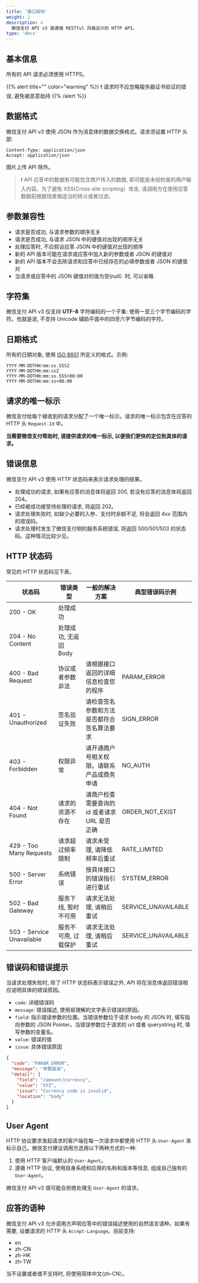 ```yaml
---
title: '接口规则'
weight: 2
description: >
  微信支付 API v3 是遵循 RESTful 风格设计的 HTTP API。
type: 'docs'
---
```


## 基本信息

所有的 API 请求必须使用 HTTPS。

{{% alert title="" color="warning" %}}
:exclamation: 请求时不应忽略服务器证书验证的错误, 避免被恶意劫持
{{% /alert %}}

## 数据格式

微信支付 API v3 使用 JSON 作为消息体的数据交换格式。请求须设置 HTTP 头部:

```http
Content-Type: application/json
Accept: application/json
```

图片上传 API 除外。

> :exclamation: API 应答中的数据有可能包含商户传入的数据, 即可能是未经检查的用户输入内容。为了避免 XSS(Cross-site scripting）攻击, 请调用方在使用应答数据前根据场景做适当的转义或者过滤。

## 参数兼容性

- 请求是否成功, 与请求参数的顺序无关
- 请求是否成功, 与请求 JSON 中的键值对出现的顺序无关
- 处理应答时, 不应假设应答 JSON 中的键值对出现的顺序
- 新的 API 版本可能在请求或应答中加入新的参数或者 JSON 的键值对
- 新的 API 版本不会去除请求和应答中已经存在的必填参数或者 JSON 的键值对
- 当请求或应答中的 JSON 键值对的值为空(null）时, 可以省略

## 字符集

微信支付 API v3 仅支持 **UTF-8** 字符编码的一个子集: 使用一至三个字节编码的字符。也就是说, 不支持 Unicode 辅助平面中的四至六字节编码的字符。

## 日期格式

所有的日期对象, 使用 [ISO 8601](https://tools.ietf.org/html/rfc3339) 所定义的格式。示例:

```
YYYY-MM-DDTHH:mm:ss.SSSZ
YYYY-MM-DDTHH:mm:ssZ
YYYY-MM-DDTHH:mm:ss.SSS+08:00
YYYY-MM-DDTHH:mm:ss+08:00
```

## 请求的唯一标示

微信支付给每个接收到的请求分配了一个唯一标示。请求的唯一标示包含在应答的 HTTP 头 `Request-Id` 中。

**当需要微信支付帮助时, 请提供请求的唯一标示, 以便我们更快的定位到具体的请求。**

## 错误信息

微信支付 API v3 使用 HTTP 状态码来表示请求处理的结果。

- 处理成功的请求, 如果有应答的消息体将返回 200, 若没有应答的消息体将返回 204。
- 已经被成功接受待处理的请求, 将返回 202。
- 请求处理失败时, 如缺少必要的入参、支付时余额不足, 将会返回 4xx 范围内的错误码。
- 请求处理时发生了微信支付侧的服务系统错误, 将返回 500/501/503 的状态码。这种情况比较少见。

## HTTP 状态码

常见的 HTTP 状态码见下表。

| 状态码                    | 错误类型              | 一般的解决方案                                | 典型错误码示例      |
| ------------------------- | --------------------- | --------------------------------------------- | ------------------- |
| 200 - OK                  | 处理成功              |                                               |                     |
| 204 - No Content          | 处理成功, 无返回 Body |                                               |                     |
| 400 - Bad Request         | 协议或者参数非法      | 请根据接口返回的详细信息检查您的程序          | PARAM_ERROR         |
| 401 - Unauthorized        | 签名验证失败          | 请检查签名参数和方法是否都符合签名算法要求    | SIGN_ERROR          |
| 403 - Forbidden           | 权限异常              | 请开通商户号相关权限。请联系产品或商务申请    | NO_AUTH             |
| 404 - Not Found           | 请求的资源不存在      | 请商户检查需要查询的 id 或者请求 URL 是否正确 | ORDER_NOT_EXIST     |
| 429 - Too Many Requests   | 请求超过频率限制      | 请求未受理, 请降低频率后重试                  | RATE_LIMITED        |
| 500 - Server Error        | 系统错误              | 按具体接口的错误指引进行重试                  | SYSTEM_ERROR        |
| 502 - Bad Gateway         | 服务下线, 暂时不可用  | 请求无法处理, 请稍后重试                      | SERVICE_UNAVAILABLE |
| 503 - Service Unavailable | 服务不可用, 过载保护  | 请求无法处理, 请稍后重试                      | SERVICE_UNAVAILABLE |

## 错误码和错误提示

当请求处理失败时, 除了 HTTP 状态码表示错误之外, API 将在消息体返回错误相应说明具体的错误原因。

- `code`: 详细错误码
- `message`: 错误描述, 使用易理解的文字表示错误的原因。
- `field`: 指示错误参数的位置。当错误参数位于请求 body 的 JSON 时, 填写指向参数的 JSON Pointer。当错误参数位于请求的 url 或者 querystring 时, 填写参数的变量名。
- `value`: 错误的值
- `issue`: 具体错误原因

```json
{
  "code": "PARAM_ERROR",
  "message": "参数错误",
  "detail": {
    "field": "/amount/currency",
    "value": "XYZ",
    "issue": "Currency code is invalid",
    "location": "body"
  }
}
```

## User Agent

HTTP 协议要求发起请求的客户端在每一次请求中都使用 HTTP 头 `User-Agent` 来标示自己。微信支付建议调用方选用以下两种方式的一种:

1. 使用 HTTP 客户端默认的 `User-Agent`。
2. 遵循 HTTP 协议, 使用自身系统和应用的名称和版本等信息, 组成自己独有的 `User-Agent`。

微信支付 API v3 很可能会拒绝处理无 `User-Agent` 的请求。

## 应答的语种

微信支付 API v3 允许调用方声明应答中的错误描述使用的自然语言语种。如果有需要, 设置请求的 HTTP 头 `Accept-Language`。目前支持:

- en
- zh-CN
- zh-HK
- zh-TW

当不设置或者值不支持时, 将使用简体中文(zh-CN）。
